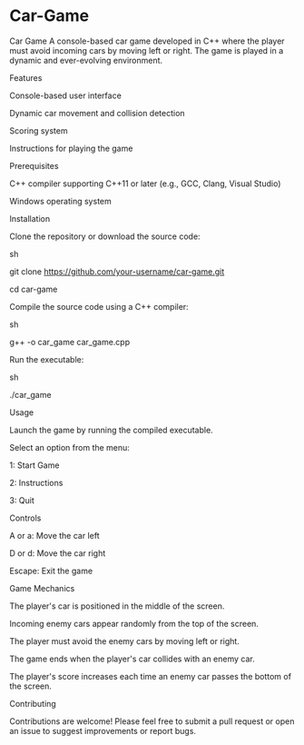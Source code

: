 # Car-Game

Car Game
A console-based car game developed in C++ where the player must avoid incoming cars by moving left or right. The game is played in a dynamic and ever-evolving environment.

Features

Console-based user interface

Dynamic car movement and collision detection

Scoring system

Instructions for playing the game

Prerequisites

C++ compiler supporting C++11 or later (e.g., GCC, Clang, Visual Studio)

Windows operating system

Installation

Clone the repository or download the source code:

sh

git clone https://github.com/your-username/car-game.git

cd car-game

Compile the source code using a C++ compiler:

sh

g++ -o car_game car_game.cpp

Run the executable:

sh

./car_game

Usage

Launch the game by running the compiled executable.

Select an option from the menu:

1: Start Game

2: Instructions

3: Quit

Controls

A or a: Move the car left

D or d: Move the car right

Escape: Exit the game

Game Mechanics

The player's car is positioned in the middle of the screen.

Incoming enemy cars appear randomly from the top of the screen.

The player must avoid the enemy cars by moving left or right.

The game ends when the player's car collides with an enemy car.

The player's score increases each time an enemy car passes the bottom of the screen.

Contributing

Contributions are welcome! Please feel free to submit a pull request or open an issue to suggest improvements or report bugs.
